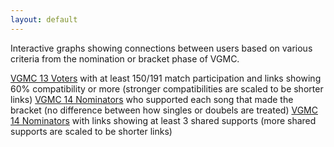 ```yaml
---
layout: default
---
```


Interactive graphs showing connections between users based on various criteria from the nomination or bracket phase of VGMC.

[VGMC 13 Voters](./graph13.html) with at least 150/191 match participation and links showing 60% compatibility or more (stronger compatibilities are scaled to be shorter links)
[VGMC 14 Nominators](./graph14bracket.html) who supported each song that made the bracket (no difference between how singles or doubels are treated)
[VGMC 14 Nominators](./graph14usernoms.html) with links showing at least 3 shared supports (more shared supports are scaled to be shorter links)